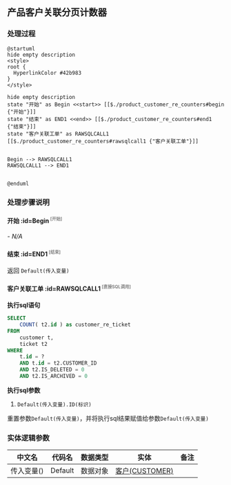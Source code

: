 ## 产品客户关联分页计数器 <!-- {docsify-ignore-all} -->

   

### 处理过程

```plantuml
@startuml
hide empty description
<style>
root {
  HyperlinkColor #42b983
}
</style>

hide empty description
state "开始" as Begin <<start>> [[$./product_customer_re_counters#begin {"开始"}]]
state "结束" as END1 <<end>> [[$./product_customer_re_counters#end1 {"结束"}]]
state "客户关联工单" as RAWSQLCALL1  [[$./product_customer_re_counters#rawsqlcall1 {"客户关联工单"}]]


Begin --> RAWSQLCALL1
RAWSQLCALL1 --> END1


@enduml
```


### 处理步骤说明

#### 开始 :id=Begin<sup class="footnote-symbol"> <font color=gray size=1>[开始]</font></sup>



*- N/A*
#### 结束 :id=END1<sup class="footnote-symbol"> <font color=gray size=1>[结束]</font></sup>



返回 `Default(传入变量)`

#### 客户关联工单 :id=RAWSQLCALL1<sup class="footnote-symbol"> <font color=gray size=1>[直接SQL调用]</font></sup>



<p class="panel-title"><b>执行sql语句</b></p>

```sql
SELECT
	COUNT( t2.id ) as customer_re_ticket
FROM
	customer t,
	ticket t2 
WHERE
	t.id = ? 
	AND t.id = t2.CUSTOMER_ID 
	AND t2.IS_DELETED = 0 
	AND t2.IS_ARCHIVED = 0
```

<p class="panel-title"><b>执行sql参数</b></p>

1. `Default(传入变量).ID(标识)`

重置参数`Default(传入变量)`，并将执行sql结果赋值给参数`Default(传入变量)`



### 实体逻辑参数

|    中文名   |    代码名    |  数据类型    |  实体   |备注 |
| --------| --------| -------- | -------- | --------   |
|传入变量(<i class="fa fa-check"/></i>)|Default|数据对象|[客户(CUSTOMER)](module/ProdMgmt/Customer.md)||

